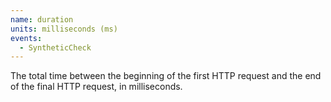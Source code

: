 ```yaml
---
name: duration
units: milliseconds (ms)
events:
  - SyntheticCheck
---
```


The total time between the beginning of the first HTTP request and the end of the final HTTP request, in milliseconds.